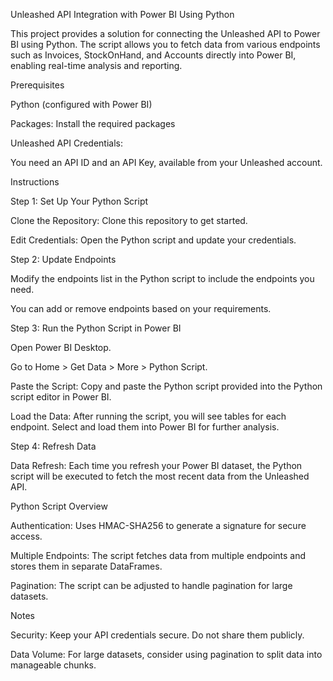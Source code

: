 Unleashed API Integration with Power BI Using Python

This project provides a solution for connecting the Unleashed API to Power BI using Python. The script allows you to fetch data from various endpoints such as Invoices, StockOnHand, and Accounts directly into Power BI, enabling real-time analysis and reporting.

Prerequisites

Python (configured with Power BI)

Packages: Install the required packages

Unleashed API Credentials:

You need an API ID and an API Key, available from your Unleashed account.

Instructions

Step 1: Set Up Your Python Script

Clone the Repository: Clone this repository to get started.

Edit Credentials: Open the Python script and update your credentials.

Step 2: Update Endpoints

Modify the endpoints list in the Python script to include the endpoints you need. 

You can add or remove endpoints based on your requirements.

Step 3: Run the Python Script in Power BI

Open Power BI Desktop.

Go to Home > Get Data > More > Python Script.

Paste the Script: Copy and paste the Python script provided into the Python script editor in Power BI.

Load the Data: After running the script, you will see tables for each endpoint. Select and load them into Power BI for further analysis.

Step 4: Refresh Data

Data Refresh: Each time you refresh your Power BI dataset, the Python script will be executed to fetch the most recent data from the Unleashed API.

Python Script Overview

Authentication: Uses HMAC-SHA256 to generate a signature for secure access.

Multiple Endpoints: The script fetches data from multiple endpoints and stores them in separate DataFrames.

Pagination: The script can be adjusted to handle pagination for large datasets.


Notes

Security: Keep your API credentials secure. Do not share them publicly.

Data Volume: For large datasets, consider using pagination to split data into manageable chunks.